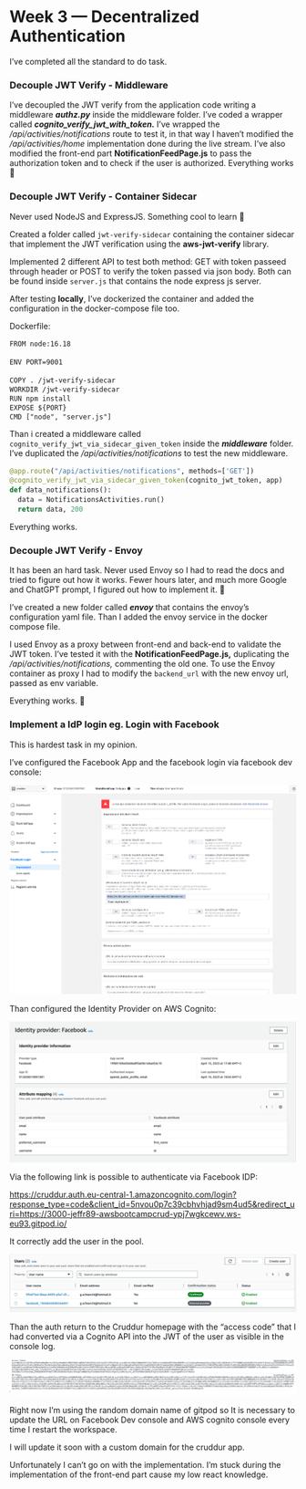 # Week 3 — Decentralized Authentication
I’ve completed all the standard to do task.

### Decouple JWT Verify - Middleware

I’ve decoupled the JWT verify from the application code writing a middleware ***authz.py*** inside the middleware folder. I’ve coded a wrapper called ***cognito_verify_jwt_with_token.***
I’ve wrapped the */api/activities/notifications* route to test it, in that way I haven’t modified the */api/activities/home* implementation done during the live stream.
I’ve also modified the front-end part ************************NotificationFeedPage.js************************ to pass the authorization token and to check if the user is authorized.
Everything works 🙂

### Decouple JWT Verify - Container Sidecar

Never used NodeJS and ExpressJS. Something cool to learn 🙂

Created a folder called `jwt-verify-sidecar` containing the container sidecar that implement the JWT verification using the **********aws-jwt-verify********** library.

Implemented 2 different API to test both method: GET with token passeed through header or POST to verify the token passed via json body.
Both can be found inside `server.js` that contains the node express js server.

After testing ******locally******, I’ve dockerized the container and added the configuration in the docker-compose file too.

Dockerfile:

```docker
FROM node:16.18

ENV PORT=9001

COPY . /jwt-verify-sidecar
WORKDIR /jwt-verify-sidecar
RUN npm install
EXPOSE ${PORT}
CMD ["node", "server.js"]
```

Than i created a middleware called `cognito_verify_jwt_via_sidecar_given_token` inside the ***********middleware*********** folder.
I’ve duplicated the */api/activities/notifications* to test the new middleware.

```python
@app.route("/api/activities/notifications", methods=['GET'])
@cognito_verify_jwt_via_sidecar_given_token(cognito_jwt_token, app)
def data_notifications():
  data = NotificationsActivities.run()
  return data, 200
```

Everything works. 

### Decouple JWT Verify - Envoy

It has been an hard task.
Never used Envoy so I had to read the docs and tried to figure out how it works.
Fewer hours later, and much more Google and ChatGPT prompt, I figured out how to implement it. 🙂

I’ve created a new folder called *****envoy***** that contains the envoy’s configuration yaml file.
Than I added the envoy service in the docker compose file.

I used Envoy as a proxy between front-end and back-end to validate the JWT token.
I’ve tested it with the ************************NotificationFeedPage.js,************************ duplicating the */api/activities/notifications,* commenting the old one.
To use the Envoy container as proxy I had to modify the `backend_url` with the new envoy url, passed as env variable.

Everything works. 🙂

### Implement a IdP login eg. Login with Facebook

This is hardest task in my opinion.

I’ve configured the Facebook App and the facebook login via facebook dev console: 

![idpfacebook](./img/w31.png)

Than configured the Identity Provider on AWS Cognito:

![idpfacebook](./img/w32.png)

Via the following link is possible to authenticate via Facebook IDP:

https://cruddur.auth.eu-central-1.amazoncognito.com/login?response_type=code&client_id=5nvou0p7c39cbhvhjad9sm4ud5&redirect_uri=https://3000-jeffr89-awsbootcampcrud-ypj7wgkcewv.ws-eu93.gitpod.io/

It correctly add the user in the pool.

![idpfacebook](./img/w33.png)

Than the auth return to the Cruddur homepage with the “access code” that I had converted via a Cognito API into the JWT of the user as visible in the console log.

![idpfacebook](./img/w34.png)

Right now I’m using the random domain name of gitpod so It is necessary to update the URL on Facebook Dev console and AWS cognito console every time I restart the workspace.

I will update it soon with a custom domain for the cruddur app.

Unfortunately I can’t go on with the implementation. I’m stuck during the implementation of the front-end part cause my low react knowledge.
